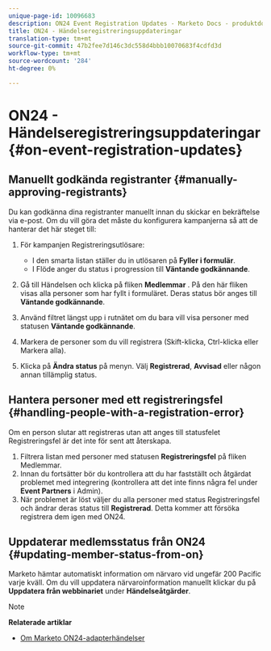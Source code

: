 ```yaml
---
unique-page-id: 10096683
description: ON24 Event Registration Updates - Marketo Docs - produktdokumentation
title: ON24 - Händelseregistreringsuppdateringar
translation-type: tm+mt
source-git-commit: 47b2fee7d146c3dc558d4bbb10070683f4cdfd3d
workflow-type: tm+mt
source-wordcount: '284'
ht-degree: 0%

---
```



# ON24 - Händelseregistreringsuppdateringar {#on-event-registration-updates}

## Manuellt godkända registranter {#manually-approving-registrants}

Du kan godkänna dina registranter manuellt innan du skickar en bekräftelse via e-post. Om du vill göra det måste du konfigurera kampanjerna så att de hanterar det här steget till:

1. För kampanjen Registreringsutlösare:

   * I den smarta listan ställer du in utlösaren på **Fyller i formulär**.
   * I Flöde anger du status i progression till **Väntande godkännande**.

1. Gå till Händelsen och klicka på fliken **Medlemmar** . På den här fliken visas alla personer som har fyllt i formuläret. Deras status bör anges till **Väntande godkännande**.
1. Använd filtret längst upp i rutnätet om du bara vill visa personer med statusen **Väntande godkännande**.
1. Markera de personer som du vill registrera (Skift-klicka, Ctrl-klicka eller Markera alla).
1. Klicka på **Ändra status** på menyn. Välj **Registrerad**, **Avvisad** eller någon annan tillämplig status.

## Hantera personer med ett registreringsfel {#handling-people-with-a-registration-error}

Om en person slutar att registreras utan att anges till statusfelet Registreringsfel är det inte för sent att återskapa.

1. Filtrera listan med personer med statusen **Registreringsfel** på fliken Medlemmar.
1. Innan du fortsätter bör du kontrollera att du har fastställt och åtgärdat problemet med integrering (kontrollera att det inte finns några fel under **Event Partners** i Admin).
1. När problemet är löst väljer du alla personer med status Registreringsfel och ändrar deras status till **Registrerad**. Detta kommer att försöka registrera dem igen med ON24.

## Uppdaterar medlemsstatus från ON24 {#updating-member-status-from-on}

Marketo hämtar automatiskt information om närvaro vid ungefär 200 Pacific varje kväll. Om du vill uppdatera närvaroinformation manuellt klickar du på **Uppdatera från webbinariet** under **Händelseåtgärder**.

>[!NOTE]
>
>**Relaterade artiklar**
>
>* [Om Marketo ON24-adapterhändelser](understanding-marketo-on24-adapter-events.md)

>



